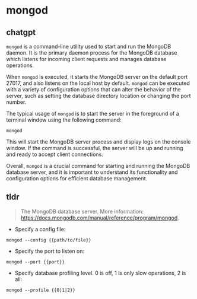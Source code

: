 # mongod 
## chatgpt 
`mongod` is a command-line utility used to start and run the MongoDB daemon. It is the primary daemon process for the MongoDB database which listens for incoming client requests and manages database operations.

When `mongod` is executed, it starts the MongoDB server on the default port 27017, and also listens on the local host by default. `mongod` can be executed with a variety of configuration options that can alter the behavior of the server, such as setting the database directory location or changing the port number.

The typical usage of `mongod` is to start the server in the foreground of a terminal window using the following command:

```
mongod
```

This will start the MongoDB server process and display logs on the console window. If the command is successful, the server will be up and running and ready to accept client connections.

Overall, `mongod` is a crucial command for starting and running the MongoDB database server, and it is important to understand its functionality and configuration options for efficient database management. 

## tldr 
 
> The MongoDB database server.
> More information: <https://docs.mongodb.com/manual/reference/program/mongod>.

- Specify a config file:

`mongod --config {{path/to/file}}`

- Specify the port to listen on:

`mongod --port {{port}}`

- Specify database profiling level. 0 is off, 1 is only slow operations, 2 is all:

`mongod --profile {{0|1|2}}`
